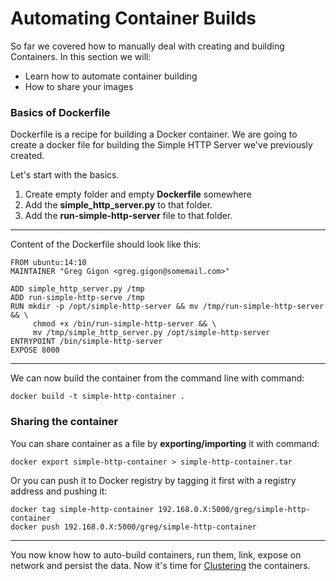Automating Container Builds
========================

So far we covered how to manually deal with creating and building Containers. In this section we will:

 - Learn how to automate container building
 - How to share your images

### Basics of Dockerfile

Dockerfile is a recipe for building a Docker container. We are going to create a docker file for building the Simple HTTP Server we've previously created.

Let's start with the basics. 

 1. Create empty folder and empty **Dockerfile** somewhere
 2. Add the **simple_http_server.py** to that folder.
 3. Add the **run-simple-http-server** file to that folder.


----------
Content of the Dockerfile should look like this:

    FROM ubuntu:14:10
    MAINTAINER "Greg Gigon <greg.gigon@somemail.com>"
	
	ADD simple_http_server.py /tmp
	ADD run-simple-http-serve /tmp
	RUN mkdir -p /opt/simple-http-server && mv /tmp/run-simple-http-server && \
		 chmod +x /bin/run-simple-http-server && \
		 mv /tmp/simple_http_server.py /opt/simple-http-server
	ENTRYPOINT /bin/simple-http-server
	EXPOSE 8000


----------
We can now build the container from the command line with command:

	docker build -t simple-http-container .


### Sharing the container

You can share container as a file by **exporting/importing** it with command:

	docker export simple-http-container > simple-http-container.tar

Or you can push it to Docker registry by tagging it first with a registry address and pushing it:

	docker tag simple-http-container 192.168.0.X:5000/greg/simple-http-container
	docker push 192.168.0.X:5000/greg/simple-http-container


----------
You now know how to auto-build containers, run them, link, expose on network and persist the data. Now it's time for [Clustering](../6.%20clustering/) the containers.
